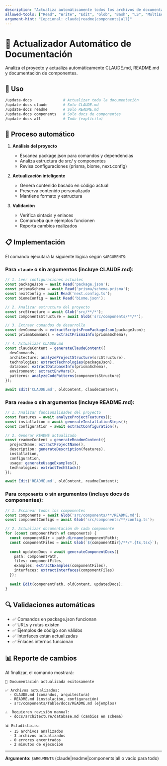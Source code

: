 ```yaml
---
description: "Actualiza automáticamente todos los archivos de documentación del proyecto"
allowed-tools: ["Read", "Write", "Edit", "Glob", "Bash", "LS", "MultiEdit"]
argument-hint: "[opcional: claude|readme|components|all]"
---
```


# 🔄 Actualizador Automático de Documentación

Analiza el proyecto y actualiza automáticamente CLAUDE.md, README.md y documentación de componentes.

## 🎯 Uso

```bash
/update-docs              # Actualizar toda la documentación
/update-docs claude       # Solo CLAUDE.md
/update-docs readme       # Solo README.md
/update-docs components   # Solo docs de componentes
/update-docs all          # Todo (explícito)
```

## 🚀 Proceso automático

1. **Análisis del proyecto**
   - Escanea package.json para comandos y dependencias
   - Analiza estructura de src/ y componentes
   - Revisa configuraciones (prisma, biome, next.config)

2. **Actualización inteligente**
   - Genera contenido basado en código actual
   - Preserva contenido personalizado
   - Mantiene formato y estructura

3. **Validación**
   - Verifica sintaxis y enlaces
   - Comprueba que ejemplos funcionen
   - Reporta cambios realizados

## 📋 Implementación

El comando ejecutará la siguiente lógica según `$ARGUMENTS`:

### Para `claude` o sin argumentos (incluye CLAUDE.md):

```typescript
// 1. Leer configuraciones actuales
const packageJson = await Read('package.json');
const prismaSchema = await Read('prisma/schema.prisma');
const nextConfig = await Read('next.config.ts');
const biomeConfig = await Read('biome.json');

// 2. Analizar estructura del proyecto
const srcStructure = await Glob('src/**/*');
const componentsStructure = await Glob('src/components/**/*');

// 3. Extraer comandos de desarrollo
const devCommands = extractScriptsFromPackageJson(packageJson);
const prismaCommands = extractPrismaInfo(prismaSchema);

// 4. Actualizar CLAUDE.md
const claudeContent = generateClaudeContent({
  devCommands,
  architecture: analyzeProjectStructure(srcStructure),
  technologies: extractTechnologies(packageJson),
  database: extractDatabaseInfo(prismaSchema),
  environment: extractEnvVars(),
  patterns: analyzeCodePatterns(componentsStructure)
});

await Edit('CLAUDE.md', oldContent, claudeContent);
```

### Para `readme` o sin argumentos (incluye README.md):

```typescript
// 1. Analizar funcionalidades del proyecto
const features = await analyzeProjectFeatures();
const installation = await generateInstallationSteps();
const configuration = await extractConfiguration();

// 2. Generar README actualizado
const readmeContent = generateReadmeContent({
  projectName: extractProjectName(),
  description: generateDescription(features),
  installation,
  configuration,
  usage: generateUsageExamples(),
  technologies: extractTechStack()
});

await Edit('README.md', oldContent, readmeContent);
```

### Para `components` o sin argumentos (incluye docs de componentes):

```typescript
// 1. Escanear todos los componentes
const components = await Glob('src/components/**/README.md');
const componentConfigs = await Glob('src/components/**/config.ts');

// 2. Actualizar documentación de cada componente
for (const componentPath of components) {
  const componentDir = path.dirname(componentPath);
  const componentFiles = await Glob(`${componentDir}/**/*.{ts,tsx}`);
  
  const updatedDocs = await generateComponentDocs({
    path: componentPath,
    files: componentFiles,
    examples: extractExamples(componentFiles),
    interfaces: extractInterfaces(componentFiles)
  });
  
  await Edit(componentPath, oldContent, updatedDocs);
}
```

## 🔍 Validaciones automáticas

- ✅ Comandos en package.json funcionan
- ✅ URLs y rutas existen
- ✅ Ejemplos de código son válidos
- ✅ Interfaces están actualizadas
- ✅ Enlaces internos funcionan

## 📊 Reporte de cambios

Al finalizar, el comando mostrará:

```
🔄 Documentación actualizada exitosamente

✅ Archivos actualizados:
  - CLAUDE.md (comandos, arquitectura)
  - README.md (instalación, configuración)
  - src/components/Table/docs/README.md (ejemplos)
  
⚠️  Requieren revisión manual:
  - docs/architecture/database.md (cambios en schema)
  
📊 Estadísticas:
  - 15 archivos analizados
  - 3 archivos actualizados
  - 0 errores encontrados
  - 2 minutos de ejecución
```

---

**Argumento**: `$ARGUMENTS` (claude|readme|components|all o vacío para todo)